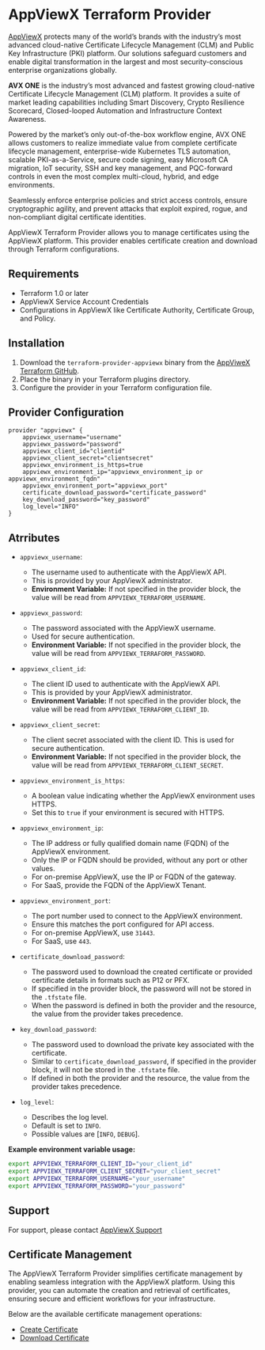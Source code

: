 # AppViewX Terraform Provider

[AppViewX](https://appviewx.com) protects many of the world’s brands with the industry’s most advanced cloud-native Certificate Lifecycle Management (CLM) and Public Key Infrastructure (PKI) platform. Our solutions safeguard customers and enable digital transformation in the largest and most security-conscious enterprise organizations globally.

**AVX ONE** is the industry’s most advanced and fastest growing cloud-native Certificate Lifecycle Management (CLM) platform. It provides a suite of market leading capabilities including Smart Discovery, Crypto Resilience Scorecard, Closed-looped Automation and Infrastructure Context Awareness.

Powered by the market’s only out-of-the-box workflow engine, AVX ONE allows customers to realize immediate value from complete certificate lifecycle management, enterprise-wide Kubernetes TLS automation, scalable PKI-as-a-Service, secure code signing, easy Microsoft CA migration, IoT security, SSH and key management, and PQC-forward controls in even the most complex multi-cloud, hybrid, and edge environments.

Seamlessly enforce enterprise policies and strict access controls, ensure cryptographic agility, and prevent attacks that exploit expired, rogue, and non-compliant digital certificate identities.

AppViewX Terraform Provider allows you to manage certificates using the AppViewX platform. This provider enables certificate creation and download through Terraform configurations.

## Requirements

- Terraform 1.0 or later
- AppViewX Service Account Credentials
- Configurations in AppViewX like Certificate Authority, Certificate Group, and Policy.

## Installation

1. Download the `terraform-provider-appviewx` binary from the [AppViweX Terraform GitHub](https://github.com/AppViewX/terraform-provider-appviewx).
2. Place the binary in your Terraform plugins directory.
3. Configure the provider in your Terraform configuration file.

## Provider Configuration

```hcl
provider "appviewx" {
    appviewx_username="username"
    appviewx_password="password"
    appviewx_client_id="clientid"
    appviewx_client_secret="clientsecret"
    appviewx_environment_is_https=true
    appviewx_environment_ip="appviewx_environment_ip or appviewx_environment_fqdn"
    appviewx_environment_port="appviewx_port"
    certificate_download_password="certificate_password"
    key_download_password="key_password"
    log_level="INFO"
}
```

## Atrributes

- `appviewx_username`:
    - The username used to authenticate with the AppViewX API.
    - This is provided by your AppViewX administrator.
    - **Environment Variable:** If not specified in the provider block, the value will be read from `APPVIEWX_TERRAFORM_USERNAME`.

- `appviewx_password`:
    - The password associated with the AppViewX username.
    - Used for secure authentication.
    - **Environment Variable:** If not specified in the provider block, the value will be read from `APPVIEWX_TERRAFORM_PASSWORD`.

- `appviewx_client_id`:
    - The client ID used to authenticate with the AppViewX API.
    - This is provided by your AppViewX administrator.
    - **Environment Variable:** If not specified in the provider block, the value will be read from `APPVIEWX_TERRAFORM_CLIENT_ID`.

- `appviewx_client_secret`:
    - The client secret associated with the client ID. This is used for secure authentication.
    - **Environment Variable:** If not specified in the provider block, the value will be read from `APPVIEWX_TERRAFORM_CLIENT_SECRET`.

- `appviewx_environment_is_https`:
    - A boolean value indicating whether the AppViewX environment uses HTTPS.
    - Set this to `true` if your environment is secured with HTTPS.

- `appviewx_environment_ip`:
    - The IP address or fully qualified domain name (FQDN) of the AppViewX environment.
    - Only the IP or FQDN should be provided, without any port or other values.
    - For on-premise AppViewX, use the IP or FQDN of the gateway.
    - For SaaS, provide the FQDN of the AppViewX Tenant.

- `appviewx_environment_port`:
    - The port number used to connect to the AppViewX environment.
    - Ensure this matches the port configured for API access.
    - For on-premise AppViewX, use `31443`.
    - For SaaS, use `443`.

- `certificate_download_password`:
    - The password used to download the created certificate or provided certificate details in formats such as P12 or PFX.
    - If specified in the provider block, the password will not be stored in the `.tfstate` file.
    - When the password is defined in both the provider and the resource, the value from the provider takes precedence.

- `key_download_password`:
    - The password used to download the private key associated with the certificate.
    - Similar to `certificate_download_password`, if specified in the provider block, it will not be stored in the `.tfstate` file.
    - If defined in both the provider and the resource, the value from the provider takes precedence.

- `log_level`:
    - Describes the log level.
    - Default is set to `INFO`.
    - Possible values are [`INFO`, `DEBUG`].

**Example environment variable usage:**
```sh
export APPVIEWX_TERRAFORM_CLIENT_ID="your_client_id"
export APPVIEWX_TERRAFORM_CLIENT_SECRET="your_client_secret"
export APPVIEWX_TERRAFORM_USERNAME="your_username"
export APPVIEWX_TERRAFORM_PASSWORD="your_password"
```

## Support
For support, please contact [AppViewX Support](https://helpcenter.appviewx.com/login)

## Certificate Management

The AppViewX Terraform Provider simplifies certificate management by enabling seamless integration with the AppViewX platform. Using this provider, you can automate the creation and retrieval of certificates, ensuring secure and efficient workflows for your infrastructure.

Below are the available certificate management operations:
- [Create Certificate](resources/appviewx_create_certificate.md)
- [Download Certificate](resources/appviewx_download_certificate.md)
